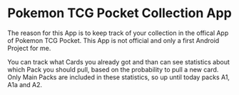# Pokemon TCG Pocket Collection App

The reason for this App is to keep track of your collection in the offical App of Pokemon TCG Pocket.
This App is not official and only a first Android Project for me.

You can track what Cards you already got and than can see statistics about which Pack you should pull, based on the probability to pull a new card.
Only Main Packs are included in these statistics, so up until today packs A1, A1a and A2.
